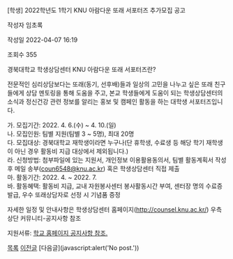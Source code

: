



[학생] 2022학년도 1학기 KNU 아람다운 또래 서포터즈 추가모집 공고





작성자
임초록


작성일
2022-04-07 16:19


조회수
355




﻿경북대학교 학생상담센터 KNU 아람다운 또래 서포터즈란?  


  
전문적인 심리상담보다는 또래(동기, 선후배)들과 일상의 고민을 나누고 싶은 또래 친구들에게 상담 멘토링을 통해 도움을 주고, 본교 학생들에게 도움이 되는 학생상담센터의 소식과 정신건강 관련 정보를 알리는 홍보 및 캠페인 활동을 하는 대학생 서포터즈입니다.  
  
가. 모집기간: 2022. 4. 6.(수) ~ 4. 10.(일)  
나. 모집인원: 팀별 지원(팀별 3 ~ 5명), 최대 20명  
다. 모집대상: 경북대학교 재학생이라면 누구나(단 휴학생, 수료생 등 해당 학기 재학생이 아닌 경우 활동비 지급 대상에서 제외됩니다.)  
라. 신청방법: 첨부파일에 있는 지원서, 개인정보 이용활용동의서, 팀별 활동계획서 작성 후 메일 송부(coun6548@knu.ac.kr) 혹은 학생상담센터 직접 제출  
마. 활동기간: 2022. 4. ~ 2022. 7.  
바. 활동혜택: 활동비 지급, 교내 자원봉사센터 봉사활동시간 부여, 센터장 명의 수료증 발급, 우수 또래상담자로 선정 시 기념품 증정  
  
자세한 일정 및 안내사항은 학생상담센터 홈페이지(http://counsel.knu.ac.kr/) 우측 상단 커뮤니티-공지사항 참조

  


  


지원서류: [학교 홈페이지 공지사항 참조.](https://knu.ac.kr/wbbs/wbbs/bbs/btin/viewBtin.action?bbs_cde=1&btin.bbs_cde=1&btin.doc_no=1325978&btin.appl_no=000000&btin.page=1&btin.search_type=&btin.search_text=&popupDeco=false&btin.note_div=row&menu_idx=67)







[목록](https://computer.knu.ac.kr/06_sub/02_sub.html?key=&keyfield=&category=&page=1&bbs_code=Site_BBS_25)
[이전글](https://computer.knu.ac.kr/06_sub/02_sub.html?bbs_cmd=view&page=1&key=&keyfield=&category=&no=3738&bbs_code=Site_BBS_25)
[다음글](javascript:alert('No post.'))




